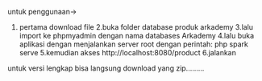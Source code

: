 untuk penggunaan-> 

1. pertama download file
2.buka folder database produk arkademy 
3.lalu import  ke phpmyadmin dengan nama databases Arkademy
4.lalu buka aplikasi dengan menjalankan server root dengan perintah: php spark serve 
5.kemudian akses http://localhost:8080/product
6.jalankan


untuk versi lengkap bisa langsung download yang zip.........
